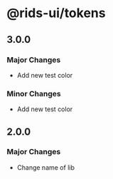 # @rids-ui/tokens

## 3.0.0

### Major Changes

- Add new test color

### Minor Changes

- Add new test color

## 2.0.0

### Major Changes

- Change name of lib

